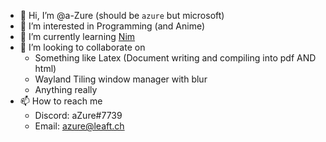 - 👋 Hi, I’m @a-Zure (should be `azure` but microsoft)
- 👀 I’m interested in Programming (and Anime)
- 🌱 I’m currently learning [Nim](https://nim-lang.org/)
- 💞️ I’m looking to collaborate on
    - Something like Latex (Document writing and compiling into pdf AND html)
    -  Wayland Tiling window manager with blur
    -  Anything really
- 📫 How to reach me
    - Discord: aZure#7739
    - Email: azure@leaft.ch

<!---
a-Zure/a-Zure is a ✨ special ✨ repository because its `README.md` (this file) appears on your GitHub profile.
You can click the Preview link to take a look at your changes.
--->
